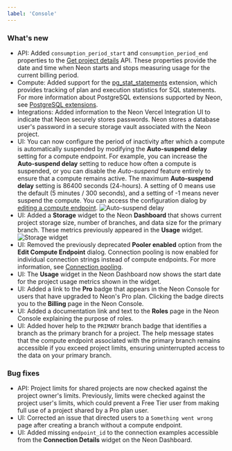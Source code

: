 ```yaml
---
label: 'Console'
---
```


### What's new

- API: Added `consumption_period_start` and `consumption_period_end` properties to the [Get project details](https://api-docs.neon.tech/reference/getproject) API. These properties provide the date and time when Neon starts and stops measuring usage for the current billing period.
- Compute: Added support for the [pg_stat_statements](https://www.postgresql.org/docs/current/pgstatstatements.html) extension, which provides tracking of plan and execution statistics for SQL statements. For more information about PostgreSQL extensions supported by Neon, see [PostgreSQL extensions](/docs/extensions/pg-extensions/).
- Integrations: Added information to the Neon Vercel Integration UI to indicate that Neon securely stores passwords. Neon stores a database user's password in a secure storage vault associated with the Neon project.
- UI: You can now configure the period of inactivity after which a compute is automatically suspended by modifying the **Auto-suspend delay** setting for a compute endpoint. For example, you can increase the **Auto-suspend delay** setting to reduce how often a compute is suspended, or you can disable the _Auto-suspend_ feature entirely to ensure that a compute remains active. The maximum **Auto-suspend delay** setting is 86400 seconds (24-hours). A setting of 0 means use the default (5 minutes / 300 seconds), and a setting of -1 means never suspend the compute. You can access the configuration dialog by [editing a compute endpoint](/docs/manage/endpoints#edit-a-compute-endpoint).
  ![Auto-suspend delay](/docs/relnotes/auto_suspend_delay.png)
- UI: Added a **Storage** widget to the Neon **Dashboard** that shows current project storage size, number of branches, and data size for the primary branch. These metrics previously appeared in the **Usage** widget.
  ![Storage widget](/docs/relnotes/storage_widget.png)
- UI: Removed the previously deprecated **Pooler enabled** option from the **Edit Compute Endpoint** dialog. Connection pooling is now enabled for individual connection strings instead of compute endpoints. For more information, see [Connection pooling](/docs/connect/connection-pooling).
- UI: The **Usage** widget in the Neon Dashboard now shows the start date for the project usage metrics shown in the widget.
- UI: Added a link to the **Pro** badge that appears in the Neon Console for users that have upgraded to Neon's Pro plan. Clicking the badge directs you to the **Billing** page in the Neon Console.
- UI: Added a documentation link and text to the **Roles** page in the Neon Console explaining the purpose of roles.
- UI: Added hover help to the `PRIMARY` branch badge that identifies a branch as the primary branch for a project. The help message states that the compute endpoint associated with the primary branch remains accessible if you exceed project limits, ensuring uninterrupted access to the data on your primary branch.

### Bug fixes

- API: Project limits for shared projects are now checked against the project owner's limits. Previously, limits were checked against the project user's limits, which could prevent a Free Tier user from making full use of a project shared by a Pro plan user.
- UI: Corrected an issue that directed users to a `Something went wrong` page after creating a branch without a compute endpoint.
- UI: Added missing `endpoint_id` to the connection examples accessible from the **Connection Details** widget on the Neon Dashboard.
